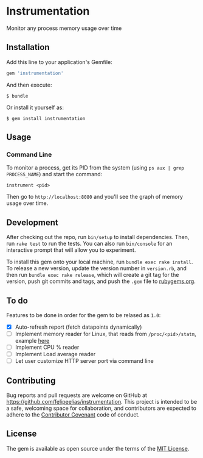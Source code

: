 # Instrumentation

Monitor any process memory usage over time

## Installation

Add this line to your application's Gemfile:

```ruby
gem 'instrumentation'
```

And then execute:

    $ bundle

Or install it yourself as:

    $ gem install instrumentation

## Usage

### Command Line

To monitor a process, get its PID from the system (using `ps aux | grep PROCESS_NAME`) and start the command:

```
instrument <pid>
```

Then go to `http://localhost:8080` and you'll see the graph of memory usage over time.

## Development

After checking out the repo, run `bin/setup` to install dependencies. Then, run `rake test` to run the tests. You can also run `bin/console` for an interactive prompt that will allow you to experiment.

To install this gem onto your local machine, run `bundle exec rake install`. To release a new version, update the version number in `version.rb`, and then run `bundle exec rake release`, which will create a git tag for the version, push git commits and tags, and push the `.gem` file to [rubygems.org](https://rubygems.org).

## To do

Features to be done in order for the gem to be relased as `1.0`:

- [x] Auto-refresh report (fetch datapoints dynamically)
- [ ] Implement memory reader for Linux, that reads from `/proc/<pid>/statm`, example [here][linux-statm]
- [ ] Implement CPU % reader
- [ ] Implement Load average reader
- [ ] Let user customize HTTP server port via command line

## Contributing

Bug reports and pull requests are welcome on GitHub at https://github.com/felipeelias/instrumentation. This project is intended to be a safe, welcoming space for collaboration, and contributors are expected to adhere to the [Contributor Covenant](http://contributor-covenant.org) code of conduct.

## License

The gem is available as open source under the terms of the [MIT License](http://opensource.org/licenses/MIT).

[linux-statm]: https://gist.github.com/pvdb/6240788
